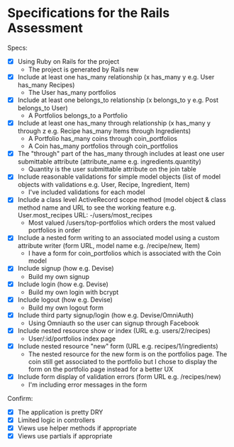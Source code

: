 # Specifications for the Rails Assessment

Specs:
- [x] Using Ruby on Rails for the project
  - The project is generated by Rails new
- [x] Include at least one has_many relationship (x has_many y e.g. User has_many Recipes)
  - The User has_many portfolios
- [x] Include at least one belongs_to relationship (x belongs_to y e.g. Post belongs_to User)
  - A Portfolios belongs_to a Portfolio
- [x] Include at least one has_many through relationship (x has_many y through z e.g. Recipe has_many Items through Ingredients)
  - A Portfolio has_many coins through coin_portfolios
  - A Coin has_many portfolios through coin_portfolios
- [x] The "through" part of the has_many through includes at least one user submittable attribute (attribute_name e.g. ingredients.quantity)
  - Quantity is the user submittable attribute on the join table
- [x] Include reasonable validations for simple model objects (list of model objects with validations e.g. User, Recipe, Ingredient, Item)
  - I've included validations for each model
- [x] Include a class level ActiveRecord scope method (model object & class method name and URL to see the working feature e.g. User.most_recipes URL:  -/users/most_recipes
  - Most valued /users/top-portfolios which orders the most valued portfolios in order
- [x] Include a nested form writing to an associated model using a custom attribute writer (form URL, model name e.g. /recipe/new, Item)
  - I have a form for coin_portfolios which is associated with the Coin model
- [x] Include signup (how e.g. Devise)
  - Build my own signup
- [x] Include login (how e.g. Devise)
  - Build my own login with bcrypt
- [x] Include logout (how e.g. Devise)
  - Build my own logout form
- [x] Include third party signup/login (how e.g. Devise/OmniAuth)
  - Using Omniauth so the user can signup through Facebook
- [x] Include nested resource show or index (URL e.g. users/2/recipes)
  - User/:id/portfolios index page
- [x] Include nested resource "new" form (URL e.g. recipes/1/ingredients)
  - The nested resource for the new form is on the portfolios page. The coin still get associated to the portfolio but I 
  chose to display the form on the portfolio page instead for a better UX
- [x] Include form display of validation errors (form URL e.g. /recipes/new)
  - I'm including error messages in the form

Confirm:
- [x] The application is pretty DRY
- [x] Limited logic in controllers
- [x] Views use helper methods if appropriate
- [x] Views use partials if appropriate
